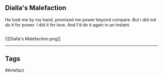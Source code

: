## Dialla's Malefaction
He took me by my hand, promised me power beyond compare.
But i did not do it for power.
I did it for love.
And I'd do it again in an instant.
## 
![[Dialla's Malefaction.png]]

---
## Tags
#Artefact